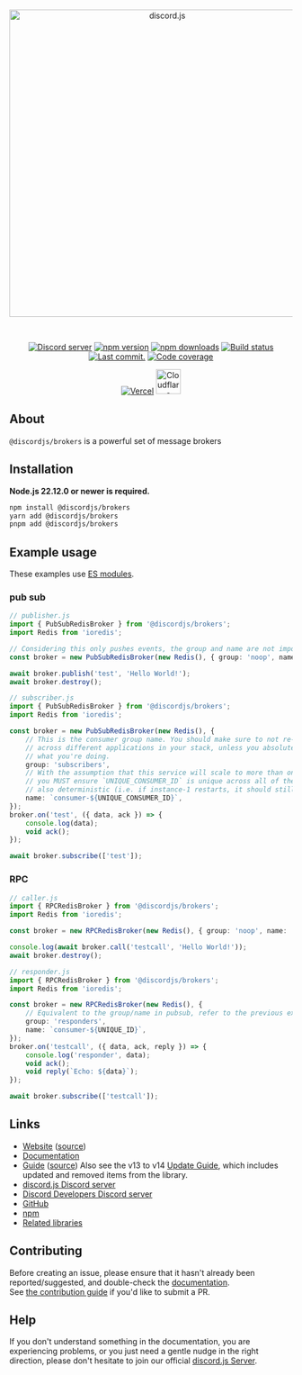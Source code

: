 <div align="center">
	<br />
	<p>
		<a href="https://discord.js.org"><img src="https://discord.js.org/static/logo.svg" width="546" alt="discord.js" /></a>
	</p>
	<br />
	<p>
		<a href="https://discord.gg/djs"><img src="https://img.shields.io/discord/222078108977594368?color=5865F2&logo=discord&logoColor=white" alt="Discord server" /></a>
		<a href="https://www.npmjs.com/package/@discordjs/brokers"><img src="https://img.shields.io/npm/v/@discordjs/brokers.svg?maxAge=3600" alt="npm version" /></a>
		<a href="https://www.npmjs.com/package/@discordjs/brokers"><img src="https://img.shields.io/npm/dt/@discordjs/brokers.svg?maxAge=3600" alt="npm downloads" /></a>
		<a href="https://github.com/discordjs/discord.js/actions"><img src="https://github.com/discordjs/discord.js/actions/workflows/tests.yml/badge.svg" alt="Build status" /></a>
		<a href="https://github.com/discordjs/discord.js/commits/main/packages/brokers"><img alt="Last commit." src="https://img.shields.io/github/last-commit/discordjs/discord.js?logo=github&logoColor=ffffff&path=packages%2Fbrokers" /></a>
		<a href="https://codecov.io/gh/discordjs/discord.js"><img src="https://codecov.io/gh/discordjs/discord.js/branch/main/graph/badge.svg?precision=2&flag=brokers" alt="Code coverage" /></a>
	</p>
	<p>
		<a href="https://vercel.com/?utm_source=discordjs&utm_campaign=oss"><img src="https://raw.githubusercontent.com/discordjs/discord.js/main/.github/powered-by-vercel.svg" alt="Vercel" /></a>
		<a href="https://www.cloudflare.com"><img src="https://raw.githubusercontent.com/discordjs/discord.js/main/.github/powered-by-workers.png" alt="Cloudflare Workers" height="44" /></a>
	</p>
</div>

## About

`@discordjs/brokers` is a powerful set of message brokers

## Installation

**Node.js 22.12.0 or newer is required.**

```sh
npm install @discordjs/brokers
yarn add @discordjs/brokers
pnpm add @discordjs/brokers
```

## Example usage

These examples use [ES modules](https://nodejs.org/api/esm.html#enabling).

### pub sub

```ts
// publisher.js
import { PubSubRedisBroker } from '@discordjs/brokers';
import Redis from 'ioredis';

// Considering this only pushes events, the group and name are not important.
const broker = new PubSubRedisBroker(new Redis(), { group: 'noop', name: 'noop' });

await broker.publish('test', 'Hello World!');
await broker.destroy();

// subscriber.js
import { PubSubRedisBroker } from '@discordjs/brokers';
import Redis from 'ioredis';

const broker = new PubSubRedisBroker(new Redis(), {
	// This is the consumer group name. You should make sure to not re-use this
	// across different applications in your stack, unless you absolutely know
	// what you're doing.
	group: 'subscribers',
	// With the assumption that this service will scale to more than one instance,
	// you MUST ensure `UNIQUE_CONSUMER_ID` is unique across all of them and
	// also deterministic (i.e. if instance-1 restarts, it should still be instance-1)
	name: `consumer-${UNIQUE_CONSUMER_ID}`,
});
broker.on('test', ({ data, ack }) => {
	console.log(data);
	void ack();
});

await broker.subscribe(['test']);
```

### RPC

```ts
// caller.js
import { RPCRedisBroker } from '@discordjs/brokers';
import Redis from 'ioredis';

const broker = new RPCRedisBroker(new Redis(), { group: 'noop', name: 'noop' });

console.log(await broker.call('testcall', 'Hello World!'));
await broker.destroy();

// responder.js
import { RPCRedisBroker } from '@discordjs/brokers';
import Redis from 'ioredis';

const broker = new RPCRedisBroker(new Redis(), {
	// Equivalent to the group/name in pubsub, refer to the previous example.
	group: 'responders',
	name: `consumer-${UNIQUE_ID}`,
});
broker.on('testcall', ({ data, ack, reply }) => {
	console.log('responder', data);
	void ack();
	void reply(`Echo: ${data}`);
});

await broker.subscribe(['testcall']);
```

## Links

- [Website][website] ([source][website-source])
- [Documentation][documentation]
- [Guide][guide] ([source][guide-source])
  Also see the v13 to v14 [Update Guide][guide-update], which includes updated and removed items from the library.
- [discord.js Discord server][discord]
- [Discord Developers Discord server][discord-developers]
- [GitHub][source]
- [npm][npm]
- [Related libraries][related-libs]

## Contributing

Before creating an issue, please ensure that it hasn't already been reported/suggested, and double-check the
[documentation][documentation].  
See [the contribution guide][contributing] if you'd like to submit a PR.

## Help

If you don't understand something in the documentation, you are experiencing problems, or you just need a gentle nudge in the right direction, please don't hesitate to join our official [discord.js Server][discord].

[website]: https://discord.js.org
[website-source]: https://github.com/discordjs/discord.js/tree/main/apps/website
[documentation]: https://discord.js.org/docs/packages/brokers/stable
[guide]: https://discordjs.guide/
[guide-source]: https://github.com/discordjs/discord.js/tree/main/apps/guide
[guide-update]: https://discordjs.guide/additional-info/changes-in-v14.html
[discord]: https://discord.gg/djs
[discord-developers]: https://discord.gg/discord-developers
[source]: https://github.com/discordjs/discord.js/tree/main/packages/brokers
[npm]: https://www.npmjs.com/package/@discordjs/brokers
[related-libs]: https://discord.com/developers/docs/topics/community-resources#libraries
[contributing]: https://github.com/discordjs/discord.js/blob/main/.github/CONTRIBUTING.md
